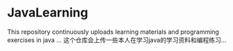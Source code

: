 # JavaLearning
This repository continuously uploads learning materials and programming exercises in java ...
这个仓库会上传一些本人在学习java的学习资料和编程练习...
